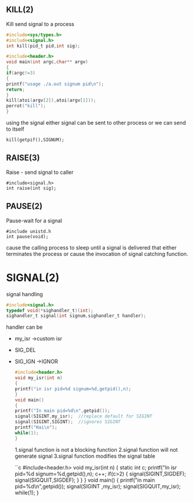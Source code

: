 ## KILL(2) 
Kill send signal to a process      

```c
#include<sys/types.h>
#include<signal.h>
int kill(pid_t pid,int sig);
```

```c
#include<header.h>
void main(int argc,char** argv)
{
if(argc!=3)
{
printf("usage ./a.out signum pid\n");
return;
}
kill(atoi(argv[2]),atoi(argv[1]));
perrot("kill");
}
```
using the signal either signal can be sent to other process or we can send to itself  

```
kill(getpif(),SIGNUM); 
```

## RAISE(3)

Raise - send signal to caller  
```
#include<signal.h>
int raise(int sig);
```

## PAUSE(2)

Pause-wait for a signal  
```
#include unistd.h
int pause(void);
```
cause the calling process to sleep until a signal is delivered that either terminates the process or cause the invocation of signal catching function.  

# SIGNAL(2)  
signal handling

```c
#include<signal.h>
typedef void(*sighandler_t)(int);
sighandler_t signal(int signum,sighandler_t handler);
```
handler can be  
- my_isr ->custom isr
- SIG_DEL
- SIG_IGN ->IGNOR

  ```c
  #include<header.h>
  void my_isr(int n)
  {
  printf("in isr pid=%d signum=%d,getpid(),n);
  }
  void main()
  {
  printf("In main pid=%d\n",getpid());
  signal(SIGINT,my_isr);  //replace default for SIGINT
  signal(SIGINT,SIGINT);  //ignores SIGINT
  printf("Hai\n");
  while(1);
  }
  ```

  1.signal function is not a blocking function
  2.signal function will not generate signal
  3.signal function modifies the signal table

  ``c
  #include<header.h>
  void my_isr(int n)
  {
  static int c;
  printf("In isr pid=%d signum=%d,getpid(),n);
  c++;
  if(c>2)
  {
  signal(SIGINT,SIGDEF);
  signal(SIGQUIT,SIGDEF);
  }
  }
  }
  void main()
  {
  printf("in main pid=%d\n",getpid());
  signal(SIGINT ,my_isr);
  signal(SIGQUIT,my_isr);
  while(1);
  }
  ```
  
